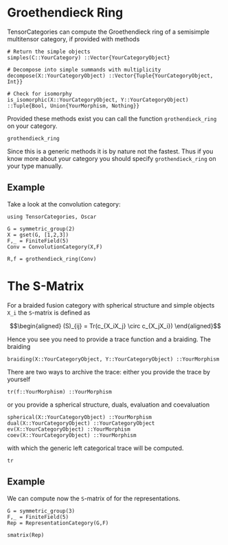 # Groethendieck Ring

TensorCategories can compute the Groethendieck ring of a semisimple multitensor category,
if provided with methods

```
# Return the simple objects
simples(C::YourCategory) ::Vector{YourCategoryObject}

# Decompose into simple summands with multiplicity
decompose(X::YourCategoryObject) ::Vector{Tuple{YourCategoryObject, Int}}

# Check for isomorphy
is_isomorphic(X::YourCategoryObject, Y::YourCategoryObject) ::Tuple{Bool, Union{YourMorphism, Nothing}}
```

Provided these methods exist you can call the function `grothendieck_ring` on your
category.

```@docs
grothendieck_ring
```

Since this is a generic methods it is by nature not the fastest. Thus if you know more
about your category you should specify `grothendieck_ring` on your type manually.

## Example

Take a look at the convolution category:

```@setup Ex
using TensorCategories, Oscar
```


```@example Ex
G = symmetric_group(2)
X = gset(G, [1,2,3])
F,_ = FiniteField(5)
Conv = ConvolutionCategory(X,F)

R,f = grothendieck_ring(Conv)
```

# The S-Matrix

For a braided fusion category with spherical structure and simple objects ``X_i``
the ``S``-matrix is defined as

```math
\begin{aligned}
(S)_{ij} = Tr(c_{X_iX_j} \circ c_{X_jX_i})
\end{aligned}
```

Hence you see you need to provide a trace function and a braiding. The braiding

```
braiding(X::YourCategoryObject, Y::YourCategoryObject) ::YourMorphism
```

There are two ways to archive the trace: either you provide the trace by yourself

```
tr(f::YourMorphism) ::YourMorphism
```

or you provide a spherical structure, duals, evaluation and coevaluation

```
spherical(X::YourCategoryObject) ::YourMorphism
dual(X::YourCategoryObject) ::YourCategoryObject
ev(X::YourCategoryObject) ::YourMorphism
coev(X::YourCategoryObject) ::YourMorphism
```

with which the generic left categorical trace will be computed.

```@docs
tr
```

## Example

We can compute now the ``S``-matrix of for the representations.

```@example Ex
G = symmetric_group(3)
F,_ = FiniteField(5)
Rep = RepresentationCategory(G,F)

smatrix(Rep)
```
